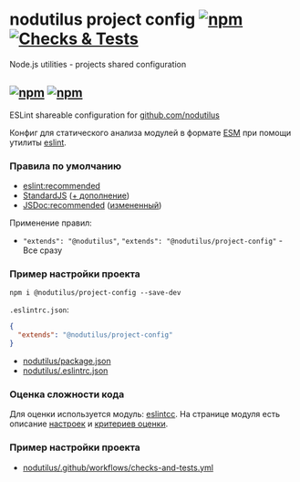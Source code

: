 # nodutilus project config [![npm][npmbadge]][npm] [![Checks & Tests][badge]][actions]

Node.js utilities - projects shared configuration

## [![npm](https://img.shields.io/npm/dependency-version/@nodutilus/project-config/eslint-config-standard)](https://www.npmjs.com/package/eslint-config-standard) [![npm](https://img.shields.io/npm/dependency-version/@nodutilus/project-config/eslint-plugin-jsdoc)](https://www.npmjs.com/package/eslint-plugin-jsdoc)

ESLint shareable configuration for [github.com/nodutilus](https://github.com/nodutilus)

Конфиг для статического анализа модулей в формате [ESM](https://nodejs.org/api/esm.html)
при помощи утилиты [eslint](https://www.npmjs.com/package/eslint).

### Правила по умолчанию

-   [eslint:recommended](https://eslint.org/docs/rules/)
-   [StandardJS](https://www.npmjs.com/package/eslint-config-standard)
    ([+ дополнение](https://github.com/nodutilus/project-config/blob/master/node-base.cjs))
-   [JSDoc:recommended](https://www.npmjs.com/package/eslint-plugin-jsdoc)
    ([измененный](https://github.com/nodutilus/project-config/blob/master/jsdoc.cjs))

Применение правил:

-   `"extends": "@nodutilus"`, `"extends": "@nodutilus/project-config"` - Все сразу

### Пример настройки проекта

`npm i @nodutilus/project-config --save-dev`

`.eslintrc.json`:

```json
{
  "extends": "@nodutilus/project-config"
}
```

-   [nodutilus/package.json](https://github.com/nodutilus/nodutilus/blob/master/package.json)
-   [nodutilus/.eslintrc.json](https://github.com/nodutilus/nodutilus/blob/master/.eslintrc.json)

### Оценка сложности кода

Для оценки используется модуль: [eslintcc](https://www.npmjs.com/package/eslintcc).
На странице модуля есть описание
  [настроек](https://www.npmjs.com/package/eslintcc#configuration)
  и [критериев оценки](https://www.npmjs.com/package/eslintcc#complexity-ranks).

### Пример настройки проекта

-   [nodutilus/.github/workflows/checks-and-tests.yml](https://github.com/nodutilus/nodutilus/blob/master/.github/workflows/checks-and-tests.yml)

[npmbadge]: https://img.shields.io/npm/v/@nodutilus/project-config

[npm]: https://www.npmjs.com/package/@nodutilus/project-config

[badge]: https://github.com/nodutilus/project-config/actions/workflows/main.yml/badge.svg?branch=main&event=push

[actions]: https://github.com/nodutilus/project-config/actions
